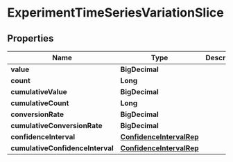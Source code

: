 

# ExperimentTimeSeriesVariationSlice


## Properties

Name | Type | Description | Notes
------------ | ------------- | ------------- | -------------
**value** | **BigDecimal** |  |  [optional]
**count** | **Long** |  |  [optional]
**cumulativeValue** | **BigDecimal** |  |  [optional]
**cumulativeCount** | **Long** |  |  [optional]
**conversionRate** | **BigDecimal** |  |  [optional]
**cumulativeConversionRate** | **BigDecimal** |  |  [optional]
**confidenceInterval** | [**ConfidenceIntervalRep**](ConfidenceIntervalRep.md) |  |  [optional]
**cumulativeConfidenceInterval** | [**ConfidenceIntervalRep**](ConfidenceIntervalRep.md) |  |  [optional]



